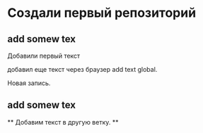 # Создали первый репозиторий 

## add somew tex

Добавили первый текст 


добавил еще текст через браузер 
add text global.

Новая запись.

## add somew tex
** Добавим текст в другую ветку.  **